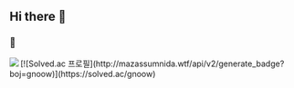 ## Hi there 👋

### 🌱

<!--
<a href="#">
  <img align="left" src="https://github-readme-stats.vercel.app/api?username=No-366&show_icons=true&theme=cobalt&line_height=27" />
</a>
-->
<a href="#">
  <img align="left" src="https://github-readme-stats.vercel.app/api/top-langs/?username=No-366&hide_langs_below=1&theme=cobalt" />
</a>
[![Solved.ac 프로필](http://mazassumnida.wtf/api/v2/generate_badge?boj=gnoow)](https://solved.ac/gnoow)
<!--
**No-366/No-366** is a ✨ _special_ ✨ repository because its `README.md` (this file) appears on your GitHub profile.


